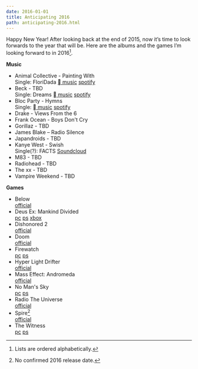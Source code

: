 ```yaml
---
date: 2016-01-01
title: Anticipating 2016
path: anticipating-2016.html
---
```

Happy New Year! After looking back at the end of 2015, now it’s time to look forwards to the year that will be. Here are the albums and the games I’m looking forward to in 2016[^1].

**Music**

- Animal Collective - Painting With<br/>Single: FloriDada [ music](https://geo.itunes.apple.com/us/album/floridada/id1058904300?i=1058904671&mt=1&app=music) [spotify](https://open.spotify.com/track/03nlNrkMdFewT8lgYOW1LS) 
- Beck - TBD<br/>Single: Dreams [ music](https://geo.itunes.apple.com/us/album/dreams-single/id1003405694?mt=1&app=music) [spotify](https://open.spotify.com/track/4mqVUkv3epcKid8O9tlgtl)
- Bloc Party - Hymns<br/>Single: [ music](https://geo.itunes.apple.com/us/album/the-love-within/id1045107014?i=1045107015&mt=1&app=music) [spotify](https://open.spotify.com/track/03nlNrkMdFewT8lgYOW1LS) 
- Drake - Views From the 6
- Frank Ocean - Boys Don't Cry
- Gorillaz - TBD
- James Blake – Radio Silence
- Japandroids - TBD
- Kanye West - Swish<br/>Single(?): FACTS [Soundcloud](https://soundcloud.com/kanyewest/facts-explicit)
- M83 - TBD
- Radiohead - TBD
- The xx - TBD
- Vampire Weekend - TBD

**Games**

- Below<br/>[official](http://www.whatliesbelow.com)
- Deus Ex: Mankind Divided<br/>[pc](http://store.steampowered.com/app/337000/?snr=1_7_7_151_150_1) [ps](https://www.playstation.com/en-us/games/deus-ex-mankind-divided-ps4/) [xbox](http://www.xbox.com/en-US/games/deus-ex-mankind-divided)
- Dishonored 2<br/>[official](https://www.dishonored.com)
- Doom<br/>[official](http://doom.com/)
- Firewatch<br/>[pc](http://store.steampowered.com/app/383870/) [ps](https://www.playstation.com/en-us/games/firewatch-ps4/)
- Hyper Light Drifter<br/>[official](http://www.heart-machine.com)
- Mass Effect: Andromeda<br/>[official](http://www.masseffect.com)
- No Man's Sky<br/>[pc](http://store.steampowered.com/app/275850/) [ps](https://www.playstation.com/en-us/games/no-mans-sky-ps4/)
- Radio The Universe<br/>[official](https://www.kickstarter.com/projects/1548272412/radio-the-universe-0)
- Spire[^2]<br/>[official](http://spiregame.com)
- The Witness<br/>[pc](http://store.steampowered.com/app/210970/) [ps](https://www.playstation.com/en-us/games/the-witness-ps4/)

[^1]: Lists are ordered alphabetically.
[^2]: No confirmed 2016 release date.
